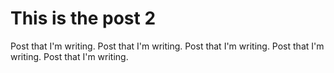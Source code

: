 # This is the post 2

Post that I'm writing.
Post that I'm writing.
Post that I'm writing.
Post that I'm writing.
Post that I'm writing.
